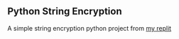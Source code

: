 ## Python String Encryption
A simple string encryption python project from [my replit](https://replit.com/@MKinanA/String-Encryption)